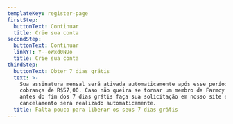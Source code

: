 ```yaml
---
templateKey: register-page
firstStep:
  buttonText: Continuar
  title: Crie sua conta
secondStep:
  buttonText: Continuar
  linkYT: Y--oWxd0N9o
  title: Crie sua conta
thirdStep:
  buttonText: Obter 7 dias grátis
  text: >-
    Sua assinatura mensal será ativada automaticamente após esse período com a
    cobrança de R$57,00. Caso não queira se tornar um membro da Farmcy Academy,
    antes do fim dos 7 dias grátis faça sua solicitação em nosso site e seu
    cancelamento será realizado automaticamente.
  title: Falta pouco para liberar os seus 7 dias grátis
---
```


